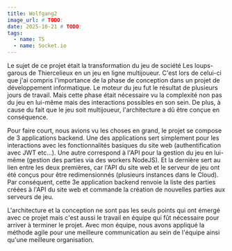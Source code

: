 ```yaml
---
title: Wolfgang2
image_url: # TODO:
date: 2025-10-21 # TODO:
tags:
  - name: TS
  - name: Socket.io
---
```


Le sujet de ce projet était la transformation du jeu de société Les loups-garous de Thiercelieux en un jeu en ligne multijoueur. C'est lors de celui-ci que j'ai compris l'importance de la phase de conception dans un projet de développement informatique. Le moteur du jeu fut le résultat de plusieurs jours de travail. Mais cette phase était nécessaire vu la complexité non pas du jeu en lui-même mais des interactions possibles en son sein. De plus, à cause du fait que le jeu soit multijoueur, l'architecture a dû être conçue en conséquence.

Pour faire court, nous avions vu les choses en grand, le projet se compose de 3 applications backend. Une des applications sert simplement pour les interactions avec les fonctionnalités basiques du site web (authentification avec JWT etc...). Une autre correspond à l'API pour la gestion du jeu en lui-même (gestion des parties via des workers NodeJS). Et la dernière sert au lien entre les deux premières, car l'API du site web et le serveur de jeu ont été conçus pour être redimensionnés (plusieurs instances dans le Cloud). Par conséquent, cette 3e application backend renvoie la liste des parties créées à l'API du site web et commande la création de nouvelles parties aux serveurs de jeu.

L'architecture et la conception ne sont pas les seuls points qui ont émergé avec ce projet mais c'est aussi le travail en équipe qui fût nécessaire pour arriver à terminer le projet. Avec mon équipe, nous avons appliqué la méthode agile pour une meilleure communication au sein de l'équipe ainsi qu'une meilleure organisation.
